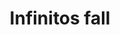 ---
title: Infinitos fall
date: 
draft: false

# descripcion
description : Aros colgantes pasantes en plata 925 y nácar.

materials: Plata 925

color: 

dimensions: Largo total 3.2cm

code: 01-01-0958

type: "Aros"

categories: []

price: $6.600,00

price_eftvo: $5.610,00

# Images
# first image will be shown in the product page
images:
  # - image: "images/path_to_image"
  # La ubicacion de las imagenes es imagenes/Aros/Aros.Colgantes/01-01-0958-infinitos-fall
  - image: "./images/aros/colgantes/01-01-0958-infinitos-fall.jpg"
---